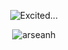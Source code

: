 

<p align="center"> <img src="https://media.giphy.com/media/11sBLVxNs7v6WA/source.gif" alt="Excited..." />

<p align="center"> <img src="https://komarev.com/ghpvc/?username=arseanh&label=Excited..." alt="arseanh" /> </p> 
